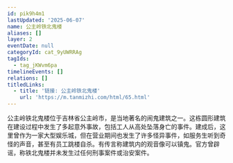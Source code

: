 ```yaml
---
id: pik9h4m1
lastUpdated: '2025-06-07'
name: 公主岭铁北鬼楼
aliases: []
layer: 2
eventDate: null
categoryId: cat_9yUWRRAg
tagIds:
  - tag_jKWvm6pa
timelineEvents: []
relations: []
titledLinks:
  - title: '链接: 公主岭铁北鬼楼'
    url: 'https://m.tanmizhi.com/html/65.html'
---
```

公主岭铁北鬼楼位于吉林省公主岭市，是当地著名的闹鬼建筑之一。这栋圆形建筑在建设过程中发生了多起意外事故，包括工人从高处坠落身亡的事件。建成后，这里曾作为一家大型娱乐城，但在营业期间也发生了许多怪异事件，如服务生听到奇怪的声音，甚至有员工跳楼自杀。有传言称建筑内的观音像可以镇鬼。官方曾辟谣，称铁北鬼楼并未发生过任何刑事案件或治安案件。
